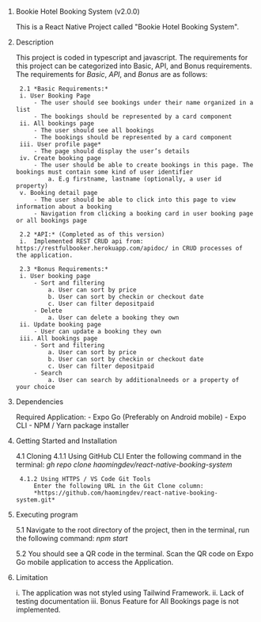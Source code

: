 1. Bookie Hotel Booking System (v2.0.0)

    This is a React Native Project called "Bookie Hotel Booking System". 

2. Description

    This project is coded in typescript and javascript. 
    The requirements for this project can be categorized into Basic, API, and Bonus requirements.
    The requirements for *Basic*, *API*, and *Bonus* are as follows:

        2.1 *Basic Requirements:* 
        i. User Booking Page
            - The user should see bookings under their name organized in a list
            - The bookings should be represented by a card component
        ii. All bookings page
            - The user should see all bookings
            - The bookings should be represented by a card component
        iii. User profile page*
            - The page should display the user’s details
        iv. Create booking page
            - The user should be able to create bookings in this page. The bookings must contain some kind of user identifier
                a. E.g firstname, lastname (optionally, a user id property)
        v. Booking detail page
            - The user should be able to click into this page to view information about a booking
            - Navigation from clicking a booking card in user booking page or all bookings page

        2.2 *API:* (Completed as of this version)
        i.  Implemented REST CRUD api from: https://restfulbooker.herokuapp.com/apidoc/ in CRUD processes of the application.

        2.3 *Bonus Requirements:* 
        i. User booking page
            - Sort and filtering
                a. User can sort by price
                b. User can sort by checkin or checkout date
                c. User can filter depositpaid
            - Delete
                a. User can delete a booking they own
        ii. Update booking page
            - User can update a booking they own
        iii. All bookings page
            - Sort and filtering
                a. User can sort by price
                b. User can sort by checkin or checkout date
                c. User can filter depositpaid
            - Search
                a. User can search by additionalneeds or a property of your choice

3. Dependencies

    Required Application: 
        - Expo Go (Preferably on Android mobile)
        - Expo CLI
        - NPM / Yarn package installer

4. Getting Started and Installation

    4.1 Cloning
        4.1.1 Using GitHub CLI 
            Enter the following command in the terminal: 
            *gh repo clone haomingdev/react-native-booking-system*

        4.1.2 Using HTTPS / VS Code Git Tools
            Enter the following URL in the Git Clone column: 
            *https://github.com/haomingdev/react-native-booking-system.git*


5. Executing program

    5.1 Navigate to the root directory of the project, then in the terminal, run the following command: 
    *npm start*

    5.2 You should see a QR code in the terminal. Scan the QR code on Expo Go mobile application to access the Application.

6. Limitation

    i. The application was not styled using Tailwind Framework.
    ii. Lack of testing documentation
    iii. Bonus Feature for All Bookings page is not implemented.
    
